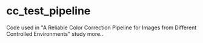 # cc_test_pipeline
Code used in "A Reliable Color Correction Pipeline for Images from Different Controlled Environments" study
more..